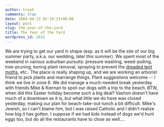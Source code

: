 ```yaml
---
author: troyh
comments: true
date: 2004-04-13 02:19:13+00:00
layout: post
slug: the-year-of-the-yard
title: The Year of the Yard
wordpress_id: 2631
---
```


We are trying to get our yard in shape (esp. as it will be the site of our big summer party, a.k.a. our wedding, later this summer).  We spent most of the weekend in various suburban pursuits: pressure washing, weed-pulling, tree-pruning, boring plant removal, spraying to prevent the [dreaded tent moths](http://www.troyandgay.com/archives/2003/06/001464.php#001464), etc..  The place is really shaping up, and we are working an arborist friend to pick plants and rearrange things.  Plant suggestions welcome -- I *think* we live in zone 6.
We did manage a much-needed break yesterday with friends Mike & Kiernan to spoil our dogs with a trip to the beach.  BTW, when did this Easter holiday become such a big deal?  Vashon doesn't have much of a downtown as it is, but what little we do have was closed yesterday, making our plan for beach-take-out-lunch a bit difficult.  Mike's Jewish, so I can't blame him, but I was raised Catholic and I didn't realize how big it has gotten.  I suppose if we had kids instead of dogs we'd hunt eggs too, but do all the restaurants have to close as well....
